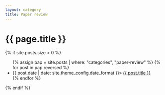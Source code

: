 ```yaml
---
layout: category
title: Paper review
---
```

<h1 class="post-title">{{ page.title }}</h1>

{% if site.posts.size > 0 %}
  <ul>
    {% assign pap = site.posts | where: "categories", "paper-review" %}
    {% for post in pap reversed %}
      <li class="post-list-item">
        <span class="home-date">
          {{ post.date | date: site.theme_config.date_format }}»
        </span>
        <a href="{{ post.url | relative_url }}">{{ post.title }}</a>
      </li>
    {% endfor %}
  </ul>
{% endif %}
